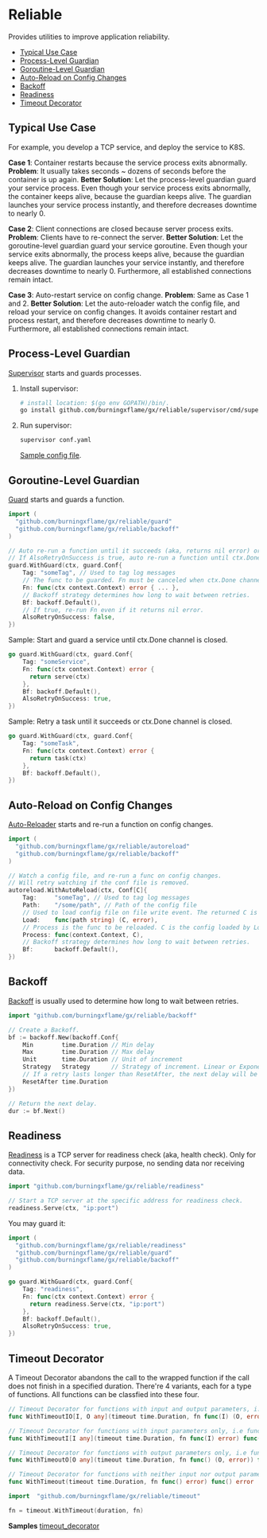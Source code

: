 # Reliable

Provides utilities to improve application reliability.

- [Typical Use Case](#typical-use-case)
- [Process-Level Guardian](#process-level-guardian)
- [Goroutine-Level Guardian](#goroutine-level-guardian)
- [Auto-Reload on Config Changes](#auto-reload-on-config-changes)
- [Backoff](#backoff)
- [Readiness](#readiness)
- [Timeout Decorator](#timeout-decorator)

## Typical Use Case

For example, you develop a TCP service, and deploy the service to K8S.

**Case 1**: Container restarts because the service process exits abnormally.
**Problem**: It usually takes seconds ~ dozens of seconds before the container is up again.
**Better Solution**: Let the process-level guardian guard your service process. Even though your service process exits abnormally, the container keeps alive, because the guardian keeps alive. The guardian launches your service process instantly, and therefore decreases downtime to nearly 0.

**Case 2**: Client connections are closed because server process exits.
**Problem**: Clients have to re-connect the server.
**Better Solution**: Let the goroutine-level guardian guard your service goroutine. Even though your service exits abnormally, the process keeps alive, because the guardian keeps alive. The guardian launches your service instantly, and therefore decreases downtime to nearly 0. Furthermore, all established connections remain intact.

**Case 3**: Auto-restart service on config change.
**Problem**: Same as Case 1 and 2.
**Better Solution**: Let the auto-reloader watch the config file, and reload your service on config changes. It avoids container restart and process restart, and therefore decreases downtime to nearly 0. Furthermore, all established connections remain intact.

## Process-Level Guardian

[Supervisor](supervisor/cmd/supervisor/supervisor.go) starts and guards processes.

1. Install supervisor:

   ```sh
   # install location: $(go env GOPATH)/bin/.
   go install github.com/burningxflame/gx/reliable/supervisor/cmd/supervisor@latest
   ```

2. Run supervisor:

   ```sh
   supervisor conf.yaml
   ```

   [Sample config file](supervisor/cmd/supervisor/testdata/sample_conf.yaml).

## Goroutine-Level Guardian

[Guard](guard/guard.go) starts and guards a function.

```go
import (
  "github.com/burningxflame/gx/reliable/guard"
  "github.com/burningxflame/gx/reliable/backoff"
)

// Auto re-run a function until it succeeds (aka, returns nil error) or ctx.Done channel is closed.
// If AlsoRetryOnSuccess is true, auto re-run a function until ctx.Done channel is closed.
guard.WithGuard(ctx, guard.Conf{
    Tag: "someTag", // Used to tag log messages
    // The func to be guarded. Fn must be canceled when ctx.Done channel is     closed.
    Fn: func(ctx context.Context) error { ... },
    // Backoff strategy determines how long to wait between retries.
    Bf: backoff.Default(),
    // If true, re-run Fn even if it returns nil error.
    AlsoRetryOnSuccess: false,
})
```

Sample: Start and guard a service until ctx.Done channel is closed.

```go
go guard.WithGuard(ctx, guard.Conf{
    Tag: "someService",
    Fn: func(ctx context.Context) error {
      return serve(ctx)
    },
    Bf: backoff.Default(),
    AlsoRetryOnSuccess: true,
})
```

Sample: Retry a task until it succeeds or ctx.Done channel is closed.

```go
go guard.WithGuard(ctx, guard.Conf{
    Tag: "someTask",
    Fn: func(ctx context.Context) error {
      return task(ctx)
    },
    Bf: backoff.Default(),
})
```

## Auto-Reload on Config Changes

[Auto-Reloader](autoreload/auto_reload.go) starts and re-run a function on config changes.

```go
import (
  "github.com/burningxflame/gx/reliable/autoreload"
  "github.com/burningxflame/gx/reliable/backoff"
)

// Watch a config file, and re-run a func on config changes.
// Will retry watching if the conf file is removed.
autoreload.WithAutoReload(ctx, Conf[C]{
    Tag:     "someTag", // Used to tag log messages
    Path:    "/some/path", // Path of the config file
    // Used to load config file on file write event. The returned C is the    loaded config. If C is the same as the last, it's ignored.
    Load:    func(path string) (C, error),
    // Process is the func to be reloaded. C is the config loaded by Load.    Process must be canceled when ctx.Done channel is closed.
    Process: func(context.Context, C),
    // Backoff strategy determines how long to wait between retries.
    Bf:      backoff.Default(),
})
```

## Backoff

[Backoff](backoff/backoff.go) is usually used to determine how long to wait between retries.

```go
import "github.com/burningxflame/gx/reliable/backoff"

// Create a Backoff.
bf := backoff.New(backoff.Conf{
    Min        time.Duration // Min delay
    Max        time.Duration // Max delay
    Unit       time.Duration // Unit of increment
    Strategy   Strategy      // Strategy of increment. Linear or Exponent.
    // If a retry lasts longer than ResetAfter, the next delay will be reset to Min.
    ResetAfter time.Duration
})

// Return the next delay.
dur := bf.Next()
```

## Readiness

[Readiness](readiness/readiness.go) is a TCP server for readiness check (aka, health check). Only for connectivity check. For security purpose, no sending data nor receiving data.

```go
import "github.com/burningxflame/gx/reliable/readiness"

// Start a TCP server at the specific address for readiness check.
readiness.Serve(ctx, "ip:port")
```

You may guard it:

```go
import (
  "github.com/burningxflame/gx/reliable/readiness"
  "github.com/burningxflame/gx/reliable/guard"
  "github.com/burningxflame/gx/reliable/backoff"
)

go guard.WithGuard(ctx, guard.Conf{
    Tag: "readiness",
    Fn: func(ctx context.Context) error {
      return readiness.Serve(ctx, "ip:port")
    },
    Bf: backoff.Default(),
    AlsoRetryOnSuccess: true,
})
```

## Timeout Decorator

A Timeout Decorator abandons the call to the wrapped function if the call does not finish in a specified duration.
There're 4 variants, each for a type of functions. All functions can be classfied into these four.

```go
// Timeout Decorator for functions with input and output parameters, i.e func(I) (O, error)
func WithTimeoutIO[I, O any](timeout time.Duration, fn func(I) (O, error)) func(I) (O, error)

// Timeout Decorator for functions with input parameters only, i.e func(I) error
func WithTimeoutI[I any](timeout time.Duration, fn func(I) error) func(I) error

// Timeout Decorator for functions with output parameters only, i.e func() (O, error)
func WithTimeoutO[O any](timeout time.Duration, fn func() (O, error)) func() (O, error)

// Timeout Decorator for functions with neither input nor output parameters, i.e func() error
func WithTimeout(timeout time.Duration, fn func() error) func() error
```

```go
import	"github.com/burningxflame/gx/reliable/timeout"

fn = timeout.WithTimeout(duration, fn)
```

**Samples**
[timeout_decorator](timeout/timeout_test.go)
